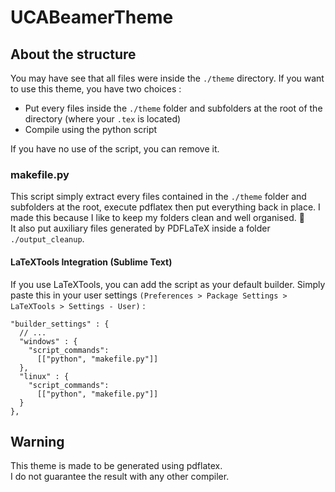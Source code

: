 # UCABeamerTheme

## About the structure
You may have see that all files were inside the `./theme` directory. If you want to use this theme, you have two choices :  
 
 - Put every files inside the `./theme` folder and subfolders at the root of the directory (where your `.tex` is located)
 - Compile using the python script

If you have no use of the script, you can remove it.

### makefile.py
This script simply extract every files contained in the `./theme` folder and subfolders at the root, execute pdflatex then put everything back in place. I made this because I like to keep my folders clean and well organised. :sheep:  
It also put auxiliary files generated by PDFLaTeX inside a folder `./output_cleanup`. 

#### LaTeXTools Integration (Sublime Text)
If you use LaTeXTools, you can add the script as your default builder. Simply paste this in your user settings `(Preferences > Package Settings > LaTeXTools > Settings - User)` :  
```
"builder_settings" : {
  // ...
  "windows" : {
    "script_commands":
      [["python", "makefile.py"]]
  },
  "linux" : {
    "script_commands":
      [["python", "makefile.py"]]
  }
},
```
## Warning
This theme is made to be generated using pdflatex.  
I do not guarantee the result with any other compiler.